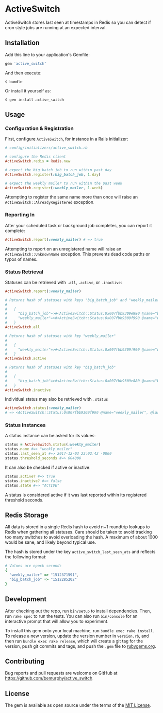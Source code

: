 # ActiveSwitch

ActiveSwitch stores last seen at timestamps in Redis so you can detect if cron style jobs are running at an expected interval.

## Installation

Add this line to your application's Gemfile:

```ruby
gem 'active_switch'
```

And then execute:

    $ bundle

Or install it yourself as:

    $ gem install active_switch

## Usage

### Configuration & Registration

First, configure `ActiveSwitch`, for instance in a Rails initializer:

```ruby
# config/initializers/active_switch.rb

# configure the Redis client
ActiveSwitch.redis = Redis.new

# expect the big batch job to run within past day
ActiveSwitch.register(:big_batch_job, 1.day)

# expect the weekly mailer to run within the past week
ActiveSwitch.register(:weekly_mailer, 1.week)
```

Attempting to register the same name more than once will raise an `ActiveSwitch::AlreadyRegistered` exception.

### Reporting In

After your scheduled task or background job completes, you can report it complete:

```ruby
ActiveSwitch.report(:weekly_mailer) # => true
```

Attempting to report on an unregistered name will raise an `ActiveSwitch::UnknownName` exception. This prevents
dead code paths or typos of names.

### Status Retrieval

Statuses can be retrieved with `.all`, `.active`, or `.inactive`:

```ruby
ActiveSwitch.report(:weekly_mailer)

# Returns hash of statuses with keys "big_batch_job" and "weekly_mailer"
#
#   {
#     "big_batch_job"=>#<ActiveSwitch::Status:0x007fbb9309e880 @name="big_batch_job", @last_seen_at=nil, @threshold_seconds=86400>},
#     "weekly_mailer"=>#<ActiveSwitch::Status:0x007fbb9309f990 @name="weekly_mailer", @last_seen_at=2017-12-03 23:02:42 -0800, @threshold_seconds=604800>}
#   }
ActiveSwitch.all

# Returns hash of statuses with key "weekly_mailer"
#
#   {
#     "weekly_mailer"=>#<ActiveSwitch::Status:0x007fbb9309f990 @name="weekly_mailer", @last_seen_at=2017-12-03 23:02:42 -0800, @threshold_seconds=604800>}
#   }
ActiveSwitch.active

# Returns hash of statuses with key "big_batch_job"
#
#   {
#     "big_batch_job"=>#<ActiveSwitch::Status:0x007fbb9309e880 @name="big_batch_job", @last_seen_at=nil, @threshold_seconds=86400>}
#   }
ActiveSwitch.inactive
```

Individual status may also be retrieved with `.status`

```ruby
ActiveSwitch.status(:weekly_mailer)
# => <ActiveSwitch::Status:0x007fbb9309f990 @name="weekly_mailer", @last_seen_at=2017-12-03 23:02:42 -0800, @threshold_seconds=604800>
```

### Status instances

A status instance can be asked for its values:

```ruby
status = ActiveSwitch.status(:weekly_mailer)
status.name #=> "weekly_mailer"
status.last_seen_at #=> 2017-12-03 23:02:42 -0800
status.threshold_seconds #=> 604800
```

It can also be checked if active or inactive:

```ruby
status.active? #=> true
status.inactive? #=> false
status.state #=> "ACTIVE"
```

A status is considered active if it was last reported within its registered threshold seconds.

## Redis Storage

All data is stored in a single Redis hash to avoid n+1 roundtrip lookups to Redis when gathering all statuses. Care should
be taken to avoid tracking too many switches to avoid overloading the hash. A maximum of about 1000 would be sane, and likely
beyond typical use.

The hash is stored under the key `active_switch_last_seen_ats` and reflects the following format:

```ruby
# Values are epoch seconds
{
  "weekly_mailer" => "1512371591",
  "big_batch_job" => "1512285202"
}
```

## Development

After checking out the repo, run `bin/setup` to install dependencies. Then, run `rake spec` to run the tests. You can also run `bin/console` for an interactive prompt that will allow you to experiment.

To install this gem onto your local machine, run `bundle exec rake install`. To release a new version, update the version number in `version.rb`, and then run `bundle exec rake release`, which will create a git tag for the version, push git commits and tags, and push the `.gem` file to [rubygems.org](https://rubygems.org).

## Contributing

Bug reports and pull requests are welcome on GitHub at https://github.com/bemurphy/active_switch.


## License

The gem is available as open source under the terms of the [MIT License](http://opensource.org/licenses/MIT).

